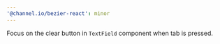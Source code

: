 ```yaml
---
'@channel.io/bezier-react': minor
---
```


Focus on the clear button in `TextField` component when tab is pressed.
